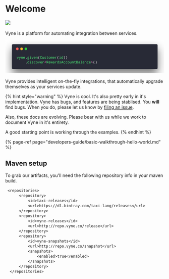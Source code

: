 # Welcome

![](https://img.shields.io/badge/dynamic/xml.svg?label=Latest&url=http%3A%2F%2Frepo.vyne.co%2Frelease%2Fio%2Fvyne%2Fplatform%2Fmaven-metadata.xml&query=%2F%2Frelease&colorB=green&prefix=v&style=for-the-badge&logo=kotlin&logoColor=white)

Vyne is a platform for automating integration between services.

![Simple, easy to read integration code.](.gitbook/assets/carbon-9-.png)

Vyne provides intelligent on-the-fly integrations, that automatically upgrade themselves as your services update. 

{% hint style="warning" %}
Vyne is cool.  It's also pretty early in it's implementation.  Vyne has bugs, and features are being stablised.  You **will** find bugs.  When you do,  please let us know by [filing an issue](https://gitlab.com/vyne/vyne/issues).

Also, these docs are evolving.  Please bear with us while we work to document Vyne in it's entirety.

A good starting point is working through the examples.
{% endhint %}

{% page-ref page="developers-guide/basic-walkthrough-hello-world.md" %}

## Maven setup

To grab our artifacts, you'll need the following repository info in your maven build.

```markup
 <repositories>
      <repository>
          <id>taxi-releases</id>
          <url>https://dl.bintray.com/taxi-lang/releases</url>
      </repository>
      <repository>
          <id>vyne-releases</id>
          <url>http://repo.vyne.co/release</url>
      </repository>
      <repository>
          <id>vyne-snapshots</id>
          <url>http://repo.vyne.co/snapshot</url>
          <snapshots>
              <enabled>true</enabled>
          </snapshots>
      </repository>
  </repositories>
```

